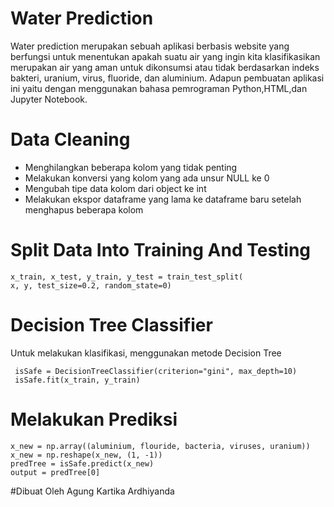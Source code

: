 # Water Prediction
Water prediction merupakan sebuah aplikasi berbasis website yang berfungsi untuk menentukan apakah suatu air yang ingin kita klasifikasikan merupakan air yang aman untuk dikonsumsi atau tidak berdasarkan indeks bakteri, uranium, virus, fluoride, dan aluminium. Adapun pembuatan aplikasi ini yaitu dengan menggunakan bahasa pemrograman Python,HTML,dan Jupyter Notebook.
# Data Cleaning
* Menghilangkan beberapa kolom yang tidak penting
* Melakukan konversi yang kolom yang ada unsur NULL ke 0
* Mengubah tipe data kolom dari object ke int
* Melakukan ekspor dataframe yang lama ke dataframe baru setelah menghapus beberapa kolom

# Split Data Into Training And Testing
```
x_train, x_test, y_train, y_test = train_test_split(
x, y, test_size=0.2, random_state=0)
```

# Decision Tree Classifier
Untuk melakukan klasifikasi, menggunakan metode Decision Tree
```
 isSafe = DecisionTreeClassifier(criterion="gini", max_depth=10)
 isSafe.fit(x_train, y_train)
 ```
 
 # Melakukan Prediksi
 ```
 x_new = np.array((aluminium, flouride, bacteria, viruses, uranium))
 x_new = np.reshape(x_new, (1, -1))
 predTree = isSafe.predict(x_new)
 output = predTree[0]
 ```
 #Dibuat Oleh
 Agung Kartika Ardhiyanda
